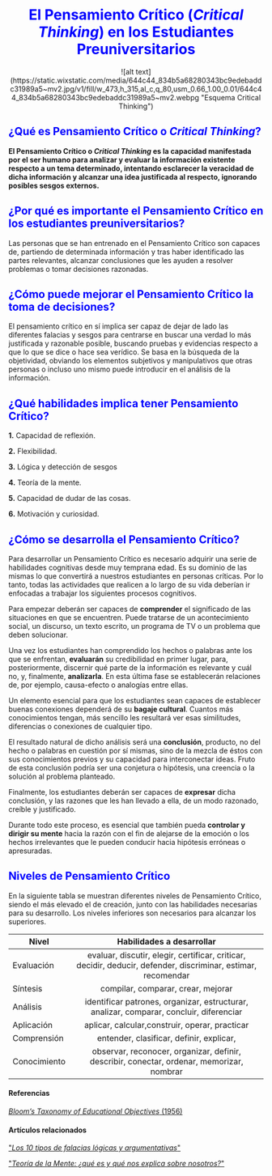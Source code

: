 # <center><span style="color:blue"> El Pensamiento Crítico (*Critical Thinking*) en los Estudiantes Preuniversitarios </span></center>

<center>![alt text](https://static.wixstatic.com/media/644c44_834b5a68280343bc9edebaddc31989a5~mv2.jpg/v1/fill/w_473,h_315,al_c,q_80,usm_0.66_1.00_0.01/644c44_834b5a68280343bc9edebaddc31989a5~mv2.webpg "Esquema Critical Thinking")</center>

## <span style="color:blue">¿Qué es Pensamiento Crítico o *Critical Thinking*?</span>
**El Pensamiento Crítico o *Critical Thinking* es la capacidad manifestada por el ser humano para analizar y evaluar la información existente respecto a un tema determinado, intentando esclarecer la veracidad de dicha información y alcanzar una idea justificada al respecto, ignorando posibles sesgos externos.**

## <span style="color:blue">¿Por qué es importante el Pensamiento Crítico en los estudiantes preuniversitarios?</span>
Las personas que se han entrenado en el Pensamiento Crítico son capaces de, partiendo de determinada información y tras haber identificado las partes relevantes, alcanzar conclusiones que les ayuden a resolver problemas o tomar decisiones razonadas.

## <span style="color:blue">¿Cómo puede mejorar el Pensamiento Crítico la toma de decisiones?</span>
El pensamiento crítico en sí implica ser capaz de dejar de lado las diferentes falacias y sesgos para centrarse en buscar una verdad lo más justificada y razonable posible, buscando pruebas y evidencias respecto a que lo que se dice o hace sea verídico. Se basa en la búsqueda de la objetividad, obviando los elementos subjetivos y manipulativos que otras personas o incluso uno mismo puede introducir en el análisis de la información.

## <span style="color:blue">¿Qué habilidades implica tener Pensamiento Crítico?</span>
**1.** Capacidad de reflexión.

**2.** Flexibilidad.

**3.** Lógica y detección de sesgos

**4.** Teoría de la mente. 
   
**5.** Capacidad de dudar de las cosas.

**6.** Motivación y curiosidad.

## <span style="color:blue">¿Cómo se desarrolla el Pensamiento Crítico?</span>
Para desarrollar un  Pensamiento Crítico es necesario adquirir una serie de habilidades cognitivas desde muy temprana edad. Es su dominio de las mismas lo que convertirá a nuestros estudiantes en personas críticas. Por lo tanto, todas las actividades que realicen a lo largo de su vida deberían ir enfocadas a trabajar los siguientes procesos cognitivos.

Para empezar deberán ser capaces de **comprender** el significado de las situaciones en que se encuentren. Puede tratarse de un acontecimiento social, un discurso, un texto escrito, un programa de TV o un problema que deben solucionar.

Una vez los estudiantes han comprendido los hechos o palabras ante los que se enfrentan, **evaluarán** su credibilidad en primer lugar, para, posteriormente, discernir qué parte de la información es relevante y cuál no, y, finalmente, **analizarla**. En esta última fase se establecerán relaciones de, por ejemplo, causa-efecto o analogías entre ellas. 

Un elemento esencial para que los estudiantes sean capaces de establecer buenas conexiones dependerá de su **bagaje cultural**. Cuantos más conocimientos tengan, más sencillo les resultará ver esas similitudes, diferencias o conexiones de cualquier tipo.

El resultado natural de dicho análisis será una **conclusión**, producto, no del hecho o palabras en cuestión por sí mismas, sino de la mezcla de éstos con sus conocimientos previos y su capacidad para interconectar ideas. Fruto de esta conclusión podría ser una conjetura o hipótesis, una creencia o la solución al problema planteado.

Finalmente, los estudiantes deberán ser capaces de **expresar** dicha conclusión, y las razones que les han llevado a ella, de un modo razonado, creíble y justificado.

Durante todo este proceso, es esencial que también pueda **controlar y dirigir su mente** hacia la razón con el fin de alejarse de  la emoción o los hechos irrelevantes que le pueden conducir hacia hipótesis erróneas o apresuradas.

## <span style="color:blue">Niveles de Pensamiento Crítico</span>

En la siguiente tabla se muestran diferentes niveles de Pensamiento Crítico, siendo el más elevado el de creación, junto con las habilidades necesarias para su desarrollo. Los niveles inferiores son necesarios para alcanzar los superiores.


| Nivel         | Habilidades a desarrollar                                  | 
| ------------- |:--------------------------------------------:|
| Evaluación   | evaluar, discutir, elegir, certificar, criticar, decidir, deducir, defender, discriminar, estimar, recomendar          | 
| Síntesis   | compilar, comparar, crear, mejorar     |
| Análisis      | identificar patrones, organizar, estructurar, analizar, comparar, concluir, diferenciar   | 
| Aplicación    | aplicar, calcular,construir, operar, practicar                        | 
| Comprensión  | entender, clasificar, definir, explicar,       |
| Conocimiento      | observar, reconocer, organizar, definir, describir, conectar, ordenar, memorizar, nombrar    |

#### Referencias
[*Bloom’s Taxonomy of Educational Objectives* (1956)](https://greycaps.com/theteacher/Community/Bloomstaxonomy)


#### Artículos relacionados
["*Los 10 tipos de falacias lógicas y argumentativas*"](https://psicologiaymente.com/inteligencia/tipos-falacias-logicas-argumentativas)

["*Teoría de la Mente: ¿qué es y qué nos explica sobre nosotros?*"](https://psicologiaymente.com/psicologia/teoria-de-la-mente)